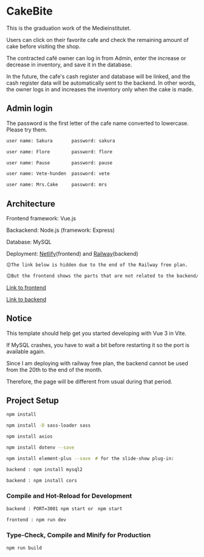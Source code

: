 # CakeBite

This is the graduation work of the Medieinstitutet.

Users can click on their favorite cafe and check the remaining amount of cake before visiting the shop.

The contracted café owner can log in from Admin, enter the increase or decrease in inventory, and save it in the database.

In the future, the cafe's cash register and database will be linked, and the cash register data will be automatically sent to the backend. In other words, the owner logs in and increases the inventory only when the cake is made.

## Admin login

The password is the first letter of the cafe name converted to lowercase.
Please try them.

```sh
user name: Sakura       password: sakura

user name: Flore        password: flore

user name: Pause        password: pause

user name: Vete-hunden  password: vete

user name: Mrs.Cake     password: mrs

```

## Architecture

Frontend framework: Vue.js

Backackend: Node.js (framework: Express)

Database: MySQL

Deployment:
[Netlify](https://www.netlify.com/)(frontend) and [Railway](https://railway.app/)(backend)

```sh
😌The link below is hidden due to the end of the Railway free plan.

😊But the frontend shows the parts that are not related to the backend/server.
```

[Link to frontend](https://cakebite1.netlify.app/)

[Link to backend](https://cakebite-production.up.railway.app/cafes)

## Notice

This template should help get you started developing with Vue 3 in Vite.

If MySQL crashes, you have to wait a bit before restarting it so the port is available again.

Since I am deploying with railway free plan, the backend cannot be used from the 20th to the end of the month.

Therefore, the page will be different from usual during that period.

## Project Setup

```sh
npm install

npm install -D sass-loader sass

npm install axios

npm install dotenv --save

npm install element-plus --save　# for the slide-show plug-in:

backend : npm install mysql2

backend : npm install cors

```

### Compile and Hot-Reload for Development

```sh
backend : PORT=3001 npm start or　npm start

frontend : npm run dev
```

### Type-Check, Compile and Minify for Production

```sh
npm run build
```
